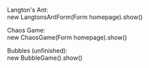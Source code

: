 Langton's Ant: \
new LangtonsAntForm(Form homepage).show()

Chaos Game: \
new ChaosGame(Form homepage).show()

Bubbles (unfinished): \
new BubbleGame().show()


